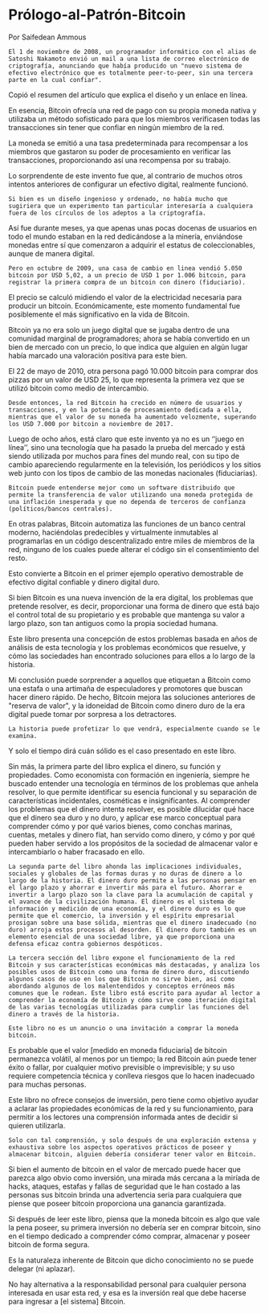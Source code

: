 # Prólogo-al-Patrón-Bitcoin
Por Saifedean Ammous


	El 1 de noviembre de 2008, un programador informático con el alias de Satoshi Nakamoto envió un mail a una lista de correo electrónico de criptografía, anunciando que había producido un "nuevo sistema de efectivo electrónico que es totalmente peer-to-peer, sin una tercera parte en la cual confiar". 
  
  Copió el resumen del artículo que explica el diseño y un enlace en línea. 
  
 En esencia, Bitcoin ofrecía una red de pago con su propia moneda nativa y utilizaba un método sofisticado para que los miembros verificasen todas las transacciones sin tener que confiar en ningún miembro de la red. 
 
 La moneda se emitió a una tasa predeterminada para recompensar a los miembros que gastaron su poder de procesamiento en verificar las transacciones, proporcionando así una recompensa por su trabajo. 
 
 Lo sorprendente de este invento fue que, al contrario de muchos otros intentos anteriores de configurar un efectivo digital, realmente funcionó.

	Si bien es un diseño ingenioso y ordenado, no había mucho que sugiriera que un experimento tan particular interesaría a cualquiera fuera de los círculos de los adeptos a la criptografía.
  
  Así fue durante meses, ya que apenas unas pocas docenas de usuarios en todo el mundo estaban en la red dedicándose a la minería, enviándose monedas entre sí que comenzaron a adquirir el estatus de coleccionables, aunque de manera digital. 

	Pero en octubre de 2009, una casa de cambio en linea vendió 5.050 bitcoin por USD 5,02, a un precio de USD 1 por 1.006 bitcoin, para registrar la primera compra de un bitcoin con dinero (fiduciario).
  
  El precio se calculó midiendo el valor de la electricidad necesaria para producir un bitcoin. Económicamente, este momento fundamental fue posiblemente el más significativo en la vida de Bitcoin. 
  
  Bitcoin ya no era solo un juego digital que se jugaba dentro de una comunidad marginal de programadores; ahora se había convertido en un bien de mercado con un precio, lo que indica que alguien en algún lugar había marcado una valoración positiva para este bien.
  
  El 22 de mayo de 2010, otra persona pagó 10.000 bitcoin para comprar dos pizzas por un valor de USD 25, lo que representa la primera vez que se utilizó bitcoin como medio de intercambio.
	
	Desde entonces, la red Bitcoin ha crecido en número de usuarios y transacciones, y en la potencia de procesamiento dedicada a ella, mientras que el valor de su moneda ha aumentado velozmente, superando los USD 7.000 por bitcoin a noviembre de 2017. 
  
  Luego de ocho años, está claro que este invento ya no es un ‘‘juego en línea’’, sino una tecnología que ha pasado la prueba del mercado y está siendo utilizada por muchos para fines del mundo real, con su tipo de cambio apareciendo regularmente en la televisión, los periódicos y los sitios web junto con los tipos de cambio de las monedas nacionales (fiduciarias).
	
	Bitcoin puede entenderse mejor como un software distribuido que permite la transferencia de valor utilizando una moneda protegida de una inflación inesperada y que no dependa de terceros de confianza (políticos/bancos centrales). 
  
  En otras palabras, Bitcoin automatiza las funciones de un banco central moderno, haciéndolas predecibles y virtualmente inmutables al programarlas en un código descentralizado entre miles de miembros de la red, ninguno de los cuales puede alterar el código sin el consentimiento del resto. 
  
  Esto convierte a Bitcoin en el primer ejemplo operativo demostrable de efectivo digital confiable y dinero digital duro.
  
  Si bien Bitcoin es una nueva invención de la era digital, los problemas que pretende resolver, es decir, proporcionar una forma de dinero que está bajo el control total de su propietario y es probable que mantenga su valor a largo plazo, son tan antiguos como la propia sociedad humana. 
  
  Este libro presenta una concepción de estos problemas basada en años de análisis de esta tecnología y los problemas económicos que resuelve, y cómo las sociedades han encontrado soluciones para ellos a lo largo de la historia. 
  
  Mi conclusión puede sorprender a aquellos que etiquetan a Bitcoin como una estafa o una artimaña de especuladores y promotores que buscan hacer dinero rápido. De hecho, Bitcoin mejora las soluciones anteriores de "reserva de valor", y la idoneidad de Bitcoin como dinero duro de la era digital puede tomar por sorpresa a los detractores.

	La historia puede profetizar lo que vendrá, especialmente cuando se le examina. 
  
  Y solo el tiempo dirá cuán sólido es el caso presentado en este libro. 
  
  Sin más, la primera parte del libro explica el dinero, su función y propiedades. Como economista con formación en ingeniería, siempre he buscado entender una tecnología en términos de los problemas que anhela resolver, lo que permite identificar su esencia funcional y su separación de características incidentales, cosméticas e insignificantes. Al comprender los problemas que el dinero intenta resolver, es posible dilucidar qué hace que el dinero sea duro y no duro, y aplicar ese marco conceptual para comprender cómo y por qué varios bienes, como conchas marinas, cuentas, metales y dinero fíat, han servido como dinero, y cómo y por qué pueden haber servido a los propósitos de la sociedad de almacenar valor e intercambiarlo o haber fracasado en ello.

	La segunda parte del libro ahonda las implicaciones individuales, sociales y globales de las formas duras y no duras de dinero a lo largo de la historia. El dinero duro permite a las personas pensar en el largo plazo y ahorrar e invertir más para el futuro. Ahorrar e invertir a largo plazo son la clave para la acumulación de capital y el avance de la civilización humana. El dinero es el sistema de información y medición de una economía, y el dinero duro es lo que permite que el comercio, la inversión y el espíritu empresarial prosigan sobre una base sólida, mientras que el dinero inadecuado (no duro) arroja estos procesos al desorden. El dinero duro también es un elemento esencial de una sociedad libre, ya que proporciona una defensa eficaz contra gobiernos despóticos.

	La tercera sección del libro expone el funcionamiento de la red Bitcoin y sus características económicas más destacadas, y analiza los posibles usos de Bitcoin como una forma de dinero duro, discutiendo algunos casos de uso en los que Bitcoin no sirve bien, así como abordando algunos de los malentendidos y conceptos erróneos más comunes que le rodean. Este libro está escrito para ayudar al lector a comprender la economía de Bitcoin y cómo sirve como iteración digital de las varias tecnologías utilizadas para cumplir las funciones del dinero a través de la historia.

	Este libro no es un anuncio o una invitación a comprar la moneda bitcoin.
  
  Es probable que el valor [medido en moneda fiduciaria] de bitcoin permanezca volátil, al menos por un tiempo; la red Bitcoin aún puede tener éxito o fallar, por cualquier motivo previsible o imprevisible; y su uso requiere competencia técnica y conlleva riesgos que lo hacen inadecuado para muchas personas.
  
  Este libro no ofrece consejos de inversión, pero tiene como objetivo ayudar a aclarar las propiedades económicas de la red y su funcionamiento, para permitir a los lectores una comprensión informada antes de decidir si quieren utilizarla.

	Solo con tal comprensión, y solo después de una exploración extensa y exhaustiva sobre los aspectos operativos prácticos de poseer y almacenar bitcoin, alguien debería considerar tener valor en Bitcoin.
  
  Si bien el aumento de bitcoin en el valor de mercado puede hacer que parezca algo obvio como inversión, una mirada más cercana a la miríada de hacks, ataques, estafas y fallas de seguridad que le han costado a las personas sus bitcoin brinda una advertencia seria para cualquiera que piense que poseer bitcoin proporciona una ganancia garantizada. 
  
  Si después de leer este libro, piensa que la moneda bitcoin es algo que vale la pena poseer, su primera inversión no debería ser en comprar bitcoin, sino en el tiempo dedicado a comprender cómo comprar, almacenar y poseer bitcoin de forma segura. 
  
  Es la naturaleza inherente de Bitcoin que dicho conocimiento no se puede delegar (ni aplazar). 
  
  No hay alternativa a la responsabilidad personal para cualquier persona interesada en usar esta red, y esa es la inversión real que debe hacerse para ingresar a [el sistema] Bitcoin.

